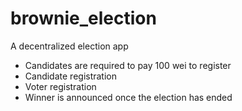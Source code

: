 # brownie_election
A decentralized election app 

- Candidates are required to pay 100 wei to register 
- Candidate registration
- Voter registration
- Winner is announced once the election has ended
